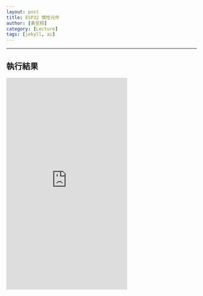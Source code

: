 ```yaml
---
layout: post
title: ESP32 慣性元件
author: [黃昱翔]
category: [Lecture]
tags: [jekyll, ai]
---
```




---
## 執行結果
<iframe width="320" height="560" src="https://www.youtube.com/embed/vbYKTIrJ8Q4" title="2023年5月21日" frameborder="0" allow="accelerometer; autoplay; clipboard-write; encrypted-media; gyroscope; picture-in-picture; web-share" allowfullscreen></iframe>
